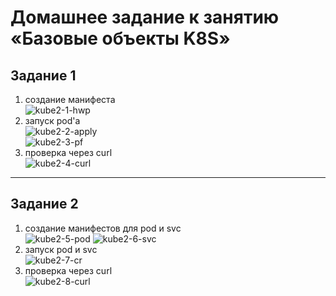 # Домашнее задание к занятию «Базовые объекты K8S»

## Задание 1  
1. создание манифеста  
![kube2-1-hwp](https://github.com/user-attachments/assets/f3900945-c562-4e09-b55c-8d94664b5af1)  
2. запуск pod'a  
![kube2-2-apply](https://github.com/user-attachments/assets/a446547e-7978-4fe2-956b-8742b9992818)  
![kube2-3-pf](https://github.com/user-attachments/assets/15220b0d-c77b-4039-8c53-2c6399f90417)
3. проверка через curl  
![kube2-4-curl](https://github.com/user-attachments/assets/847f9e55-41e0-481e-a65c-730934d9239a)  


---

## Задание 2  
1. создание манифестов для pod и svc  
![kube2-5-pod](https://github.com/user-attachments/assets/8b487056-41e9-4c26-9c84-2da5fbc1d4c4)
![kube2-6-svc](https://github.com/user-attachments/assets/9502777b-d2fe-4b4a-919f-d33e98c4722c)
2. запуск pod и svc  
![kube2-7-cr](https://github.com/user-attachments/assets/e5042bc4-8537-4201-bfab-a2b7b355959f)  
3. проверка через curl  
![kube2-8-curl](https://github.com/user-attachments/assets/3d858aed-99a5-4f9a-a444-c487b2aa9cf5)

